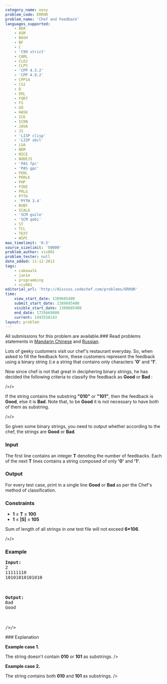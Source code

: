 ```yaml
---
category_name: easy
problem_code: ERROR
problem_name: 'Chef and Feedback'
languages_supported:
    - ADA
    - ASM
    - BASH
    - BF
    - C
    - 'C99 strict'
    - CAML
    - CLOJ
    - CLPS
    - 'CPP 4.3.2'
    - 'CPP 4.9.2'
    - CPP14
    - CS2
    - D
    - ERL
    - FORT
    - FS
    - GO
    - HASK
    - ICK
    - ICON
    - JAVA
    - JS
    - 'LISP clisp'
    - 'LISP sbcl'
    - LUA
    - NEM
    - NICE
    - NODEJS
    - 'PAS fpc'
    - 'PAS gpc'
    - PERL
    - PERL6
    - PHP
    - PIKE
    - PRLG
    - PYTH
    - 'PYTH 3.4'
    - RUBY
    - SCALA
    - 'SCM guile'
    - 'SCM qobi'
    - ST
    - TCL
    - TEXT
    - WSPC
max_timelimit: '0.5'
source_sizelimit: '50000'
problem_author: viv001
problem_tester: null
date_added: 11-12-2013
tags:
    - cakewalk
    - jan14
    - programming
    - viv001
editorial_url: 'http://discuss.codechef.com/problems/ERROR'
time:
    view_start_date: 1389605400
    submit_start_date: 1389605400
    visible_start_date: 1389605400
    end_date: 1735669800
    current: 1493558143
layout: problem
---
```

All submissions for this problem are available.###  Read problems statements in [Mandarin Chinese](http://www.codechef.com/download/translated/JAN14/mandarin/ERROR.pdf) and [Russian](http://www.codechef.com/download/translated/JAN14/russian/ERROR.pdf).

 Lots of geeky customers visit our chef's restaurant everyday. So, when asked to fill the feedback form, these customers represent the feedback using a binary string (i.e a string that contains only characters **'0'** and **'1'**.

Now since chef is not that great in deciphering binary strings, he has decided the following criteria to classify the feedback as **Good** or **Bad** : 

/>/>

If the string contains the substring **"010"** or **"101"**, then the feedback is **Good**, else it is **Bad**. Note that, to be **Good** it is not necessary to have both of them as substring.
 
/>/>

 So given some binary strings, you need to output whether according to the chef, the strings are **Good** or **Bad**.

### Input

 The first line contains an integer **T** denoting the number of feedbacks. Each of the next **T** lines contains a string composed of only **'0'**  and **'1'**.

### Output

 For every test case, print in a single line **Good** or **Bad** as per the Chef's method of classification.

### Constraints

- **1** ≤ **T** ≤  **100**
- **1**  ≤  **|S|**  ≤  **105**



Sum of length of all strings in one test file will not exceed **6\*106**.

/>/>

### Example

<pre><b>Input:</b>
2
11111110
10101010101010
<br></br>
<b>Output:</b>
Bad
Good
<br></br>
/>/>
</pre>### Explanation
**Example case 1.**

The string doesn't contain **010** or **101** as substrings. />

**Example case 2.**

The string contains both **010** and **101** as substrings. />
